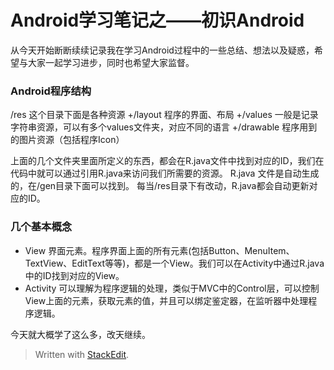 # Android学习笔记之——初识Android

从今天开始断断续续记录我在学习Android过程中的一些总结、想法以及疑惑，希望与大家一起学习进步，同时也希望大家监督。

### Android程序结构
/res 这个目录下面是各种资源
+/layout 程序的界面、布局
+/values 一般是记录字符串资源，可以有多个values文件夹，对应不同的语言
+/drawable 程序用到的图片资源（包括程序Icon）

上面的几个文件夹里面所定义的东西，都会在R.java文件中找到对应的ID，我们在代码中就可以通过引用R.java来访问我们所需要的资源。
R.java 文件是自动生成的，在/gen目录下面可以找到。
每当/res目录下有改动，R.java都会自动更新对应的ID。

### 几个基本概念
* View 界面元素。程序界面上面的所有元素(包括Button、MenuItem、TextView、EditText等等)，都是一个View。我们可以在Activity中通过R.java 中的ID找到对应的View。
* Activity 可以理解为程序逻辑的处理，类似于MVC中的Control层，可以控制View上面的元素，获取元素的值，并且可以绑定鉴定器，在监听器中处理程序逻辑。

今天就大概学了这么多，改天继续。

> Written with [StackEdit](https://stackedit.io/).